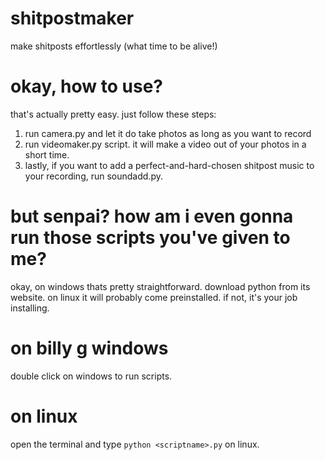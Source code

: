 # shitpostmaker
make shitposts effortlessly (what time to be alive!)

# okay, how to use?
that's actually pretty easy. just follow these steps:
1. run camera.py and let it do take photos as long as you want to record
2. run videomaker.py script. it will make a video out of your photos in a short time.
3. lastly, if you want to add a perfect-and-hard-chosen shitpost music to your recording, run soundadd.py.

# but senpai? how am i even gonna run those scripts you've given to me?
okay, on windows thats pretty straightforward. download python from its website.
on linux it will probably come preinstalled. if not, it's your job installing.

# on billy g windows
double click on windows to run scripts.
# on linux
open the terminal and type  ```python <scriptname>.py``` on linux.
